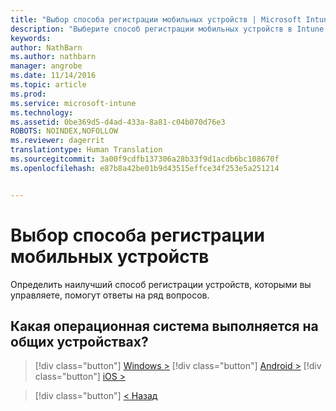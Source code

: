 ```yaml
---
title: "Выбор способа регистрации мобильных устройств | Microsoft Intune"
description: "Выберите способ регистрации мобильных устройств в Intune, ответив на несколько простых вопросов."
keywords: 
author: NathBarn
ms.author: nathbarn
manager: angrobe
ms.date: 11/14/2016
ms.topic: article
ms.prod: 
ms.service: microsoft-intune
ms.technology: 
ms.assetid: 0be369d5-d4ad-433a-8a81-c04b070d76e3
ROBOTS: NOINDEX,NOFOLLOW
ms.reviewer: dagerrit
translationtype: Human Translation
ms.sourcegitcommit: 3a00f9cdfb137306a28b33f9d1acdb6bc108670f
ms.openlocfilehash: e87b8a42be01b9d43515effce34f253e5a251214


---
```

# <a name="choose-how-to-enroll-mobile-devices"></a>Выбор способа регистрации мобильных устройств

Определить наилучший способ регистрации устройств, которыми вы управляете, помогут ответы на ряд вопросов.

## <a name="what-operating-system-are-your-shared-devices-running"></a>**Какая операционная система выполняется на общих устройствах?**

  > [!div class="button"]
  [Windows >](/intune/deploy-use/enroll-corporate-owned-devices-with-the-device-enrollment-manager-in-microsoft-intune)
  > [!div class="button"]
  [Android >](/intune/deploy-use/enroll-corporate-owned-devices-with-the-device-enrollment-manager-in-microsoft-intune)
  > [!div class="button"]
  [iOS >](choose-how-to-enroll-devices5.md)

  > [!div class="button"]
  [< Назад](choose-how-to-enroll-devices3.md)



<!--HONumber=Nov16_HO3-->


